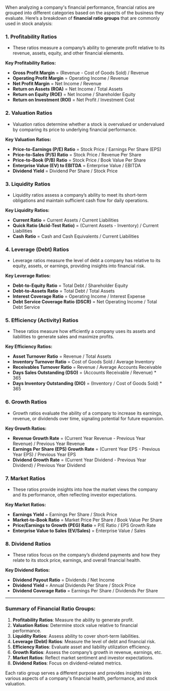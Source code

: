 When analyzing a company's financial performance, financial ratios are grouped into different categories based on the aspects of the business they evaluate. Here’s a breakdown of **financial ratio groups** that are commonly used in stock analysis:

### 1. **Profitability Ratios**
   - These ratios measure a company’s ability to generate profit relative to its revenue, assets, equity, and other financial elements.
   
   **Key Profitability Ratios:**
   - **Gross Profit Margin** = (Revenue - Cost of Goods Sold) / Revenue
   - **Operating Profit Margin** = Operating Income / Revenue
   - **Net Profit Margin** = Net Income / Revenue
   - **Return on Assets (ROA)** = Net Income / Total Assets
   - **Return on Equity (ROE)** = Net Income / Shareholder Equity
   - **Return on Investment (ROI)** = Net Profit / Investment Cost

### 2. **Valuation Ratios**
   - Valuation ratios determine whether a stock is overvalued or undervalued by comparing its price to underlying financial performance.
   
   **Key Valuation Ratios:**
   - **Price-to-Earnings (P/E) Ratio** = Stock Price / Earnings Per Share (EPS)
   - **Price-to-Sales (P/S) Ratio** = Stock Price / Revenue Per Share
   - **Price-to-Book (P/B) Ratio** = Stock Price / Book Value Per Share
   - **Enterprise Value (EV) to EBITDA** = Enterprise Value / EBITDA
   - **Dividend Yield** = Dividend Per Share / Stock Price

### 3. **Liquidity Ratios**
   - Liquidity ratios assess a company’s ability to meet its short-term obligations and maintain sufficient cash flow for daily operations.
   
   **Key Liquidity Ratios:**
   - **Current Ratio** = Current Assets / Current Liabilities
   - **Quick Ratio (Acid-Test Ratio)** = (Current Assets - Inventory) / Current Liabilities
   - **Cash Ratio** = Cash and Cash Equivalents / Current Liabilities

### 4. **Leverage (Debt) Ratios**
   - Leverage ratios measure the level of debt a company has relative to its equity, assets, or earnings, providing insights into financial risk.
   
   **Key Leverage Ratios:**
   - **Debt-to-Equity Ratio** = Total Debt / Shareholder Equity
   - **Debt-to-Assets Ratio** = Total Debt / Total Assets
   - **Interest Coverage Ratio** = Operating Income / Interest Expense
   - **Debt Service Coverage Ratio (DSCR)** = Net Operating Income / Total Debt Service

### 5. **Efficiency (Activity) Ratios**
   - These ratios measure how efficiently a company uses its assets and liabilities to generate sales and maximize profits.
   
   **Key Efficiency Ratios:**
   - **Asset Turnover Ratio** = Revenue / Total Assets
   - **Inventory Turnover Ratio** = Cost of Goods Sold / Average Inventory
   - **Receivables Turnover Ratio** = Revenue / Average Accounts Receivable
   - **Days Sales Outstanding (DSO)** = (Accounts Receivable / Revenue) * 365
   - **Days Inventory Outstanding (DIO)** = (Inventory / Cost of Goods Sold) * 365

### 6. **Growth Ratios**
   - Growth ratios evaluate the ability of a company to increase its earnings, revenue, or dividends over time, signaling potential for future expansion.
   
   **Key Growth Ratios:**
   - **Revenue Growth Rate** = (Current Year Revenue - Previous Year Revenue) / Previous Year Revenue
   - **Earnings Per Share (EPS) Growth Rate** = (Current Year EPS - Previous Year EPS) / Previous Year EPS
   - **Dividend Growth Rate** = (Current Year Dividend - Previous Year Dividend) / Previous Year Dividend

### 7. **Market Ratios**
   - These ratios provide insights into how the market views the company and its performance, often reflecting investor expectations.
   
   **Key Market Ratios:**
   - **Earnings Yield** = Earnings Per Share / Stock Price
   - **Market-to-Book Ratio** = Market Price Per Share / Book Value Per Share
   - **Price/Earnings to Growth (PEG) Ratio** = P/E Ratio / EPS Growth Rate
   - **Enterprise Value to Sales (EV/Sales)** = Enterprise Value / Sales

### 8. **Dividend Ratios**
   - These ratios focus on the company’s dividend payments and how they relate to its stock price, earnings, and overall financial health.
   
   **Key Dividend Ratios:**
   - **Dividend Payout Ratio** = Dividends / Net Income
   - **Dividend Yield** = Annual Dividends Per Share / Stock Price
   - **Dividend Coverage Ratio** = Earnings Per Share / Dividends Per Share

---

### Summary of Financial Ratio Groups:
1. **Profitability Ratios**: Measure the ability to generate profit.
2. **Valuation Ratios**: Determine stock value relative to financial performance.
3. **Liquidity Ratios**: Assess ability to cover short-term liabilities.
4. **Leverage (Debt) Ratios**: Measure the level of debt and financial risk.
5. **Efficiency Ratios**: Evaluate asset and liability utilization efficiency.
6. **Growth Ratios**: Assess the company’s growth in revenue, earnings, etc.
7. **Market Ratios**: Reflect market sentiment and investor expectations.
8. **Dividend Ratios**: Focus on dividend-related metrics.

Each ratio group serves a different purpose and provides insights into various aspects of a company's financial health, performance, and stock valuation.
